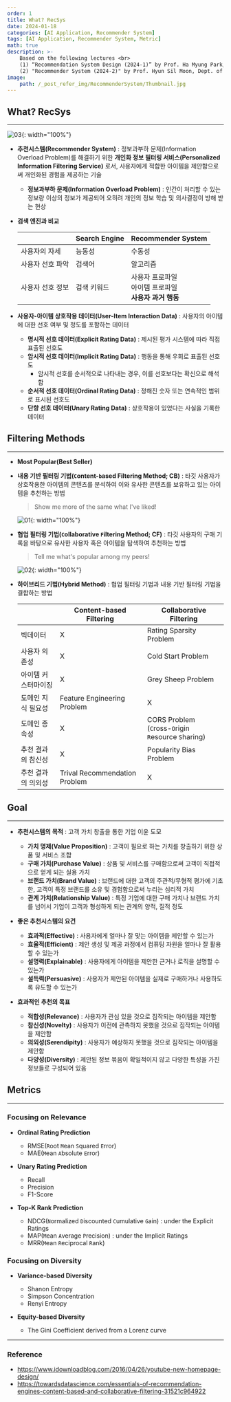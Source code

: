```yaml
---
order: 1
title: What? RecSys
date: 2024-01-18
categories: [AI Application, Recommender System]
tags: [AI Application, Recommender System, Metric]
math: true
description: >-
    Based on the following lectures <br>
    (1) “Recommendation System Design (2024-1)” by Prof. Ha Myung Park, Dept. of Artificial Intelligence. College of SW, Kookmin Univ. <br>
    (2) "Recommender System (2024-2)" by Prof. Hyun Sil Moon, Dept. of Data Science, The Grad. School, Kookmin Univ.
image:
    path: /_post_refer_img/RecommenderSystem/Thumbnail.jpg
---
```


## What? RecSys
-----

![03](/_post_refer_img/RecommenderSystem/01-03.jpeg){: width="100%"}

- **추천시스템(Recommender System)** : 정보과부하 문제(Information Overload Problem)를 해결하기 위한 **개인화 정보 필터링 서비스(Personalized Information Filtering Service)** 로서, 사용자에게 적합한 아이템을 제안함으로써 개인화된 경험을 제공하는 기술

    - **정보과부하 문제(Information Overload Problem)** : 인간이 처리할 수 있는 정보량 이상의 정보가 제공되어 오히려 개인의 정보 학습 및 의사결정이 방해 받는 현상

- **검색 엔진과 비교**

    | | Search Engine | Recommender System |
    |---|---|---|
    | 사용자의 자세 | 능동성 | 수동성 |
    | 사용자 선호 파악 | 검색어 | 알고리즘 |
    | 사용자 선호 정보 | 검색 키워드 | 사용자 프로파일 <br> 아이템 프로파일 <br> **사용자 과거 행동** |

- **사용자-아이템 상호작용 데이터(User-Item Interaction Data)** : 사용자의 아이템에 대한 선호 여부 및 정도를 포함하는 데이터
    - **명시적 선호 데이터(Explicit Rating Data)** : 제시된 평가 시스템에 따라 직접 표출된 선호도
    - **암시적 선호 데이터(Implicit Rating Data)** : 행동을 통해 우회로 표출된 선호도
        - 암시적 선호를 순서적으로 나타내는 경우, 이를 선호보다는 확신으로 해석함
    - **순서적 선호 데이터(Ordinal Rating Data)** : 정해진 숫자 또는 연속적인 범위로 표시된 선호도
    - **단항 선호 데이터(Unary Rating Data)** : 상호작용이 있었다는 사실을 기록한 데이터

## Filtering Methods
-----

- **Most Popular(Best Seller)**

- **내용 기반 필터링 기법(`C`ontent-`b`ased Filtering Method; CB)** : 타깃 사용자가 상호작용한 아이템의 콘텐츠를 분석하여 이와 유사한 콘텐츠를 보유하고 있는 아이템을 추천하는 방법

    > Show me more of the same what I've liked!

    ![01](/_post_refer_img/RecommenderSystem/01-01.png){: width="100%"}

- **협업 필터링 기법(`C`ollaborative `F`iltering Method; CF)** : 타깃 사용자의 구매 기록을 바탕으로 유사한 사용자 혹은 아이템을 탐색하여 추천하는 방법

    > Tell me what's popular among my peers!

    ![02](/_post_refer_img/RecommenderSystem/01-02.png){: width="100%"}

- **하이브리드 기법(Hybrid Method)** : 협업 필터링 기법과 내용 기반 필터링 기법을 결합하는 방법

    | | Content-based Filtering | Collaborative Filtering |
    |---|---|---|
    | 빅데이터 | X | Rating Sparsity Problem |
    | 사용자 의존성 | X | Cold Start Problem |
    | 아이템 커스터마이징 | X | Grey Sheep Problem |
    | 도메인 지식 필요성 | Feature Engineering Problem | X |
    | 도메인 종속성 | X | CORS Problem <br> (`C`ross-`O`rigin `R`esource `S`haring) |
    | 추천 결과의 참신성 | X | Popularity Bias Problem |
    | 추천 결과의 의외성 | Trival Recommendation Problem | X |

## Goal
-----

- **추천시스템의 목적** : 고객 가치 창출을 통한 기업 이윤 도모
    - **가치 명제(Value Proposition)** : 고객이 필요로 하는 가치를 창출하기 위한 상품 및 서비스 조합
    - **구매 가치(Purchase Value)** : 상품 및 서비스를 구매함으로써 고객이 직접적으로 얻게 되는 실용 가치
    - **브랜드 가치(Brand Value)** : 브랜드에 대한 고객의 주관적/무형적 평가에 기초한, 고객이 특정 브랜드를 소유 및 경험함으로써 누리는 심리적 가치
    - **관계 가치(Relationship Value)** : 특정 기업에 대한 구매 가치나 브랜드 가치를 넘어서 기업이 고객과 형성하게 되는 관계의 양적, 질적 정도

- **좋은 추천시스템의 요건**
    - **효과적(Effective)** : 사용자에게 얼마나 잘 맞는 아이템을 제안할 수 있는가
    - **효율적(Efficient)** : 제안 생성 및 제공 과정에서 컴퓨팅 자원을 얼마나 잘 활용할 수 있는가
    - **설명력(Explainable)** : 사용자에게 아이템을 제안한 근거나 로직을 설명할 수 있는가
    - **설득력(Persuasive)** : 사용자가 제안된 아이템을 실제로 구매하거나 사용하도록 유도할 수 있는가

- **효과적인 추천의 목표**
    - **적합성(Relevance)** : 사용자가 관심 있을 것으로 짐작되는 아이템을 제안함
    - **참신성(Novelty)** : 사용자가 이전에 관측하지 못했을 것으로 짐작되는 아이템을 제안함
    - **의외성(Serendipity)** : 사용자가 예상하지 못했을 것으로 짐작되는 아이템을 제안함
    - **다양성(Diversity)** : 제안된 정보 묶음이 확일적이지 않고 다양한 특성을 가진 정보들로 구성되어 있음

## Metrics
-----

### Focusing on Relevance

- **Ordinal Rating Prediction**
    - RMSE(`R`oot `M`ean `S`quared `E`rror)
    - MAE(`M`ean `A`bsolute `E`rror)

- **Unary Rating Prediction**
    - Recall
    - Precision
    - F1-Score

- **Top-K Rank Prediction**
    - NDCG(`N`ormalized `D`iscounted `C`umulative `G`ain) : under the Explicit Ratings
    - MAP(`M`ean `A`verage `P`recision) : under the Implicit Ratings
    - MRR(`M`ean `R`eciprocal `R`ank)

### Focusing on Diversity

- **Variance-based Diversity**
    - Shanon Entropy
    - Simpson Concentration
    - Renyi Entropy

- **Equity-based Diversity**
    - The Gini Coefficient derived from a Lorenz curve

-----

### Reference

- https://www.idownloadblog.com/2016/04/26/youtube-new-homepage-design/
- https://towardsdatascience.com/essentials-of-recommendation-engines-content-based-and-collaborative-filtering-31521c964922